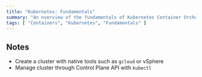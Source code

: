```yaml
---
title: "Kubernetes: Fundamentals"
summary: "An overview of the fundamentals of Kubernetes Container Orchestration"
tags: [ "Containers", "Kubernetes", "Fundamentals" ]
---
```


## Notes

- Create a cluster with native tools such as `gcloud` or vSphere
- Manage cluster through Control Plane API with `kubectl`